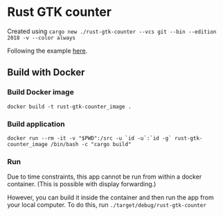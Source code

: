 # Rust GTK counter

Created using `cargo new ./rust-gtk-counter --vcs git --bin --edition 2018 -v --color always`

Following the example [here](https://turbomack.github.io/posts/2019-07-28-rust-vs-gui.html).

## Build with Docker

### Build Docker image

`docker build -t rust-gtk-counter_image .`

### Build application

```docker run --rm -it -v "$PWD":/src -u `id -u`:`id -g` rust-gtk-counter_image /bin/bash -c "cargo build"```

### Run

Due to time constraints, this app cannot be run from within a docker container. (This is possible with display forwarding.)

However, you can build it inside the container and then run the app from your local computer.
To do this, run `./target/debug/rust-gtk-counter`

